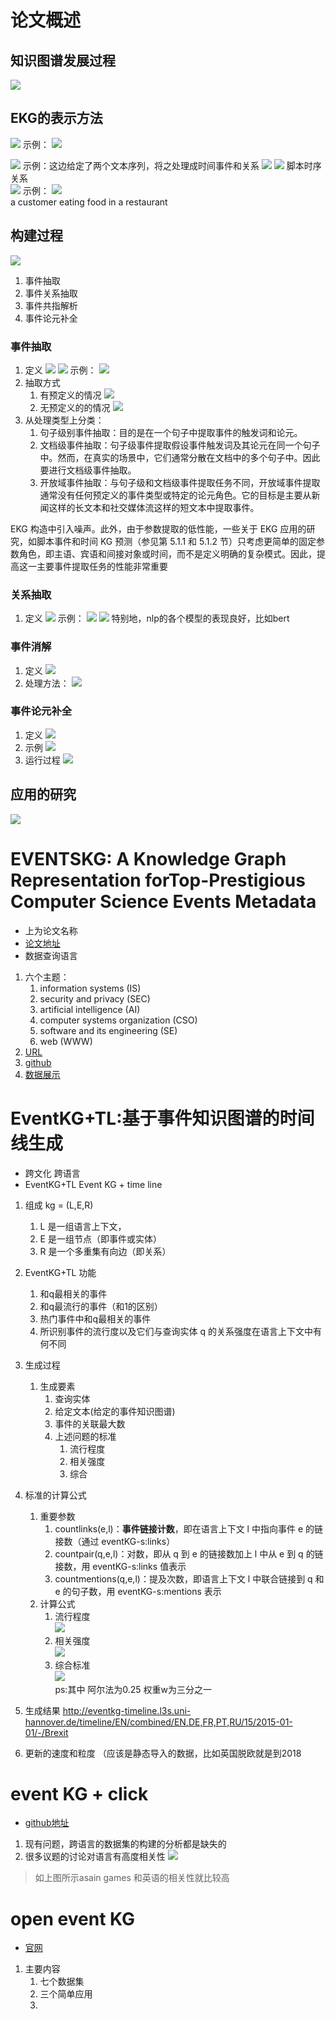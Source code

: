 # 论文概述
## 知识图谱发展过程
![](notes_graph/mk2022-08-24-18-56-29.png)
## EKG的表示方法
![](notes_graph/mk2022-08-24-19-14-00.png)
示例：
![](notes_graph/mk2022-08-24-19-14-50.png)

![](notes_graph/mk2022-08-24-19-15-18.png)
示例：这边给定了两个文本序列，将之处理成时间事件和关系
![](notes_graph/mk2022-08-24-19-15-55.png)
![](notes_graph/mk2022-08-24-19-16-18.png)
脚本时序关系  
![](notes_graph/mk2022-08-24-19-16-55.png)
示例：
![](notes_graph/mk2022-08-24-19-17-27.png)  
a customer eating food in a restaurant

## 构建过程
![](notes_graph/mk2022-08-24-20-14-17.png)
1. 事件抽取
2. 事件关系抽取
3. 事件共指解析
4. 事件论元补全
### 事件抽取
1. 定义
![](notes_graph/mk2022-08-24-20-18-51.png)
![](notes_graph/mk2022-08-24-20-19-14.png)
示例：
![](notes_graph/mk2022-08-24-20-19-44.png)
2. 抽取方式
   1. 有预定义的情况
   ![](notes_graph/mk2022-08-24-20-24-58.png)
   2. 无预定义的的情况
   ![](notes_graph/mk2022-08-24-20-25-23.png)
3. 从处理类型上分类：
   1. 句子级别事件抽取：目的是在一个句子中提取事件的触发词和论元。
   2. 文档级事件抽取：句子级事件提取假设事件触发词及其论元在同一个句子中。然而，在真实的场景中，它们通常分散在文档中的多个句子中。因此要进行文档级事件抽取。
   3. 开放域事件抽取：与句子级和文档级事件提取任务不同，开放域事件提取通常没有任何预定义的事件类型或特定的论元角色。它的目标是主要从新闻这样的长文本和社交媒体流这样的短文本中提取事件。

 EKG 构造中引入噪声。此外，由于参数提取的低性能，一些关于 EKG 应用的研究，如脚本事件和时间 KG 预测（参见第 5.1.1 和 5.1.2 节）只考虑更简单的固定参数角色，即主语、宾语和间接对象​​或时间，而不是定义明确的复杂模式。因此，提高这一主要事件提取任务的性能非常重要


### 关系抽取
1. 定义
![](notes_graph/mk2022-08-24-20-32-13.png)
示例：
![](notes_graph/mk2022-08-24-20-34-16.png)
![](notes_graph/mk2022-08-24-20-30-53.png)
特别地，nlp的各个模型的表现良好，比如bert

### 事件消解
1. 定义
![](notes_graph/mk2022-08-24-20-41-53.png)
2. 处理方法：
![](notes_graph/mk2022-08-24-20-42-55.png)

### 事件论元补全
1. 定义
![](notes_graph/mk2022-08-24-20-52-15.png)
2. 示例
![](notes_graph/mk2022-08-24-20-53-35.png)
3. 运行过程
![](notes_graph/mk2022-08-24-20-56-35.png)

## 应用的研究
![](notes_graph/mk2022-08-24-21-08-47.png)




# EVENTSKG: A Knowledge Graph Representation forTop-Prestigious Computer Science Events Metadata
- 上为论文名称
- [论文地址](https://www.researchgate.net/publication/326890754_EVENTSKG_A_Knowledge_Graph_Representation_for_Top-Prestigious_Computer_Science_Events_Metadata_10th_International_Conference_ICCCI_2018_Bristol_UK_September_5-7_2018_Proceedings_Part_I)
- 数据查询语言 
1. 六个主题：
   1. information systems (IS)
   2. security and privacy (SEC)
   3. artificial intelligence (AI)
   4. computer systems organization (CSO)
   5. software and its engineering (SE)
   6. web (WWW)
2. [URL](http://purl.org/events_ds)
3. [github](https://github.com/saidfathalla/EVENTS-Dataset)
4. [数据展示](https://saidfathalla.github.io/EVENTS-Dataset/EVENTS.html)

# EventKG+TL:基于事件知识图谱的时间线生成
- 跨文化 跨语言
- EventKG+TL Event KG + time line 
1. 组成 kg = (L,E,R)
   1.   L 是一组语言上下文，
   2.   E 是一组节点（即事件或实体）
   3.   R 是一个多重集有向边（即关系）
2. EventKG+TL 功能
   1. 和q最相关的事件
   2. 和q最流行的事件（和1的区别）
   3. 热门事件中和q最相关的事件
   4. 所识别事件的流行度以及它们与查询实体 q 的关系强度在语言上下文中有何不同
3. 生成过程
   1. 生成要素
      1. 查询实体
      2. 给定文本(给定的事件知识图谱)
      3. 事件的关联最大数
      4. 上述问题的标准
         1. 流行程度
         2. 相关强度
         3. 综合
4. 标准的计算公式
   1. 重要参数
      1. countlinks(e,l)：**事件链接计数**，即在语言上下文 l 中指向事件 e 的链接数（通过 eventKG-s:links）
      2. countpair(q,e,l)：对数，即从 q 到 e 的链接数加上 l 中从 e 到 q 的链接数，用 eventKG-s:links 值表示
      3. countmentions(q,e,l)：提及次数，即语言上下文 l 中联合链接到 q 和 e 的句子数，用 eventKG-s:mentions 表示
   2. 计算公式
      1. 流行程度  
      ![](notes_graph/mk2022-08-29-18-04-56.png)
      2. 相关强度  
      ![](notes_graph/mk2022-08-29-18-05-18.png)
      3. 综合标准  
      ![](notes_graph/mk2022-08-29-18-05-40.png)  
      ps:其中 阿尔法为0.25 权重w为三分之一
5. 生成结果
http://eventkg-timeline.l3s.uni-hannover.de/timeline/EN/combined/EN,DE,FR,PT,RU/15/2015-01-01/-/Brexit

6. 更新的速度和粒度
（应该是静态导入的数据，比如英国脱欧就是到2018

# event KG + click
- [github地址](https://github.com/saraabdollahi/EventKG-Click)
1. 现有问题，跨语言的数据集的构建的分析都是缺失的
2. 很多议题的讨论对语言有高度相关性
![](notes_graph/mk2022-09-04-14-53-15.png)
> 如上图所示asain games 和英语的相关性就比较高

# open event KG 
- [官网](https://cleopatra-project.eu/index.php/open-event-knowledge-graph/)
1. 主要内容
   1. 七个数据集
   2. 三个简单应用
   3. 